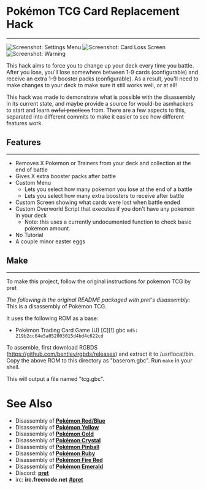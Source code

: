 # Pokémon TCG Card Replacement Hack
---
![Screenshot: Settings Menu](https://i.imgur.com/J9bZhTd.png) ![Screenshot: Card Loss Screen](https://i.imgur.com/zMQ6GJO.png) ![Screenshot: Warning](https://i.imgur.com/Gk4P0TB.png)

This hack aims to force you to change up your deck every time you battle. After you lose, you'll lose somewhere between 1-9 cards (configurable) and receive an extra 1-9 booster packs (configurable). As a result, you'll need to make changes to your deck to make sure it still works well, or at all!


This hack was made to demonstrate what is possible with the disassembly in its current state, and maybe provide a source for would-be asmhackers to start and learn ~~awful practices~~ from. There are a few aspects to this, separated into different commits to make it easier to see how different features work.


## Features
---
* Removes X Pokemon or Trainers from your deck and collection at the end of battle
* Gives X extra booster packs after battle
* Custom Menu
    * Lets you select how many pokemon you lose at the end of a battle
    * Lets you select how many extra boosters to receive after battle
* Custom Screen showing what cards were lost when battle ended
* Custom Overworld Script that executes if you don't have any pokemon in your deck
    * Note: this uses a currently undocumented function to check basic pokemon amount.
* No Tutorial
* A couple minor easter eggs

## Make
---
To make this project, follow the original instructions for pokemon TCG by pret


*The following is the original README packaged with pret's disassembly:*
This is a disassembly of Pokémon TCG.

It uses the following ROM as a base:

* Pokémon Trading Card Game (U) [C][!].gbc  `md5: 219b2cc64e5a052003015d4bd4c622cd`

To assemble, first download RGBDS (https://github.com/bentley/rgbds/releases) and extract it to /usr/local/bin.
Copy the above ROM to this directory as "baserom.gbc".
Run `make` in your shell.

This will output a file named "tcg.gbc".


# See Also

* Disassembly of [**Pokémon Red/Blue**][pokered]
* Disassembly of [**Pokémon Yellow**][pokeyellow]
* Disassembly of [**Pokémon Gold**][pokegold]
* Disassembly of [**Pokémon Crystal**][pokecrystal]
* Disassembly of [**Pokémon Pinball**][pokepinball]
* Disassembly of [**Pokémon Ruby**][pokeruby]
* Disassembly of [**Pokémon Fire Red**][pokefirered]
* Disassembly of [**Pokémon Emerald**][pokeemerald]
* Discord: [**pret**][Discord]
* irc: **irc.freenode.net** [**#pret**][irc]

[pokered]: https://github.com/pret/pokered
[pokeyellow]: https://github.com/pret/pokeyellow
[pokegold]: https://github.com/pret/pokegold
[pokecrystal]: https://github.com/pret/pokecrystal
[pokepinball]: https://github.com/pret/pokepinball
[pokeruby]: https://github.com/pret/pokeruby
[pokefirered]: https://github.com/pret/pokefirered
[pokeemerald]: https://github.com/pret/pokeemerald
[Discord]: https://discord.gg/6EuWgX9
[irc]: https://kiwiirc.com/client/irc.freenode.net/?#pret
